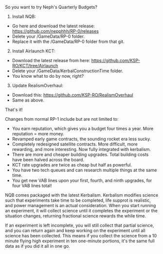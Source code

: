 So you want to try Neph's Quarterly Budgets?
1)  Install NQB:

  * Go here and download the latest release: https://github.com/nepphhh/RP-0/releases
  * Delete your /GameData/RP-0 folder.
  * Replace it with the /GameData/RP-0 folder from that git.
  
2) Install Airlaunch KCT:

  * Download the latest release from here: https://github.com/KSP-RO/KCT/tree/Airlaunch
  * Delete your /GameData/KerbalConstructionTime folder.
  * You know what to do by now, right?
  
3) Update RealismOverhaul:

  * Download this: https://github.com/KSP-RO/RealismOverhaul
  * Same as above.
 
That's it!
 
Changes from normal RP-1 include but are not limited to:

  * You earn reputation, which gives you a budget four times a year. More reputation = more money.
  * Revamped early game contracts, the sounding rocket era less sucky.
  * Completely redesigned satellite contracts. More difficult, more rewarding, and more interesting. Now fully integrated with kerbalism. 
  * There are more and cheaper building upgrades. Total building costs have been halved across the board.
  * KCT rate upgrades are twice as cheap but half as powerful.
  * You have two tech queues and can research multiple things at the same time.
  * You get new VAB lines upon your first, fourth, and ninth upgrades, for four VAB lines total!
    
NQB comes packaged with the latest Kerbalism. Kerbalism modifies science such that experiments take time to be completed, life supprot is realistic, and power management is an actual consideration. When you start running an experiment, it will collect science until it completes the experiment or the situation changes, returning fractional science rewards the while time. 

If an experiment is left incomplete, you will still collect that partial science, and you can return again and keep working on the experiment until all science has been collected. This means if you collect the science from a 10 minute flying high experiment in ten one-minute portions, it's the same full data as if you did it all in one go.
